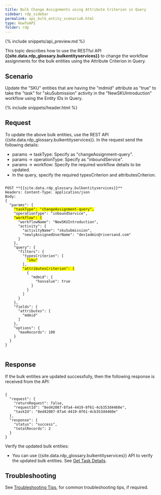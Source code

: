 ```yaml
---
title: Bulk Change Assignments using Attribute Criterion in Query
sidebar: rdp_sidebar
permalink: api_bulk_entity_scenario6.html
type: HowToAPI
folder: rdp
---
```


{% include snippets/api_preview.md %}

This topic describes how to use the RESTful API **{{site.data.rdp_glossary.bulkentityservices}}** to change the workflow assignments for the bulk entities using the Attribute Criterion in Query.

## Scenario

Update the "SKU" entities that are having the "mdmid" attribute as "true" to take the "task" for "skuSubmission" activity in the "NewSKUIntroduction" workflow using the Entity IDs in Query.

{% include snippets/header.html %}

## Request

To update the above bulk entities, use the REST API {{site.data.rdp_glossary.bulkentityservices}}. In the request send the following details:

* params -> taskType: Specify as "changeAssignment-query".
* params -> operationType: Specify as "inboundService".
* params -> workflow: Specify the required workflow details to be updated.
* In the query, specify the required typesCriterion and attributesCriterion.

<pre>
<code>
POST **{{site.data.rdp_glossary.bulkentityservices}}**
Headers: Content-Type: application/json
Body:
{
  "params": {
    <span style="background-color: #FFFF00">"taskType": "changeAssignment-query",</span>
    "operationType": "inboundService",
    <span style="background-color: #FFFF00">"workflow": {</span>
      "workflowName": "NewSKUIntroduction",
      "activity": {
        "activityName": "skuSubmission",
        "newlyAssignedUserName": "dev1admin@riversand.com"
      }
    },
    "query": {
      "filters": {
        "typesCriterion": [
          <span style="background-color: #FFFF00">"sku"</span>
        ],
        <span style="background-color: #FFFF00">"attributesCriterion": [</span>
          {
            "mdmid": {
              "hasvalue": true
            }
          }
        ]
      }
    },
    "fields": {
      "attributes": [
        "mdmid"
      ]
    },
    "options": {
      "maxRecords": 100
    }
  }
}
</code>
</pre>

## Response

If the bulk entities are updated successfully, then the following response is received from the API:

<pre><code>
{
  "request": {
    "returnRequest": false,
    "requestId": "8ed42087-8fa4-4419-8f61-4cb353d4460e",
    "taskId": "8ed42087-8fa4-4419-8f61-4cb353d4460e"
  },
  "response": {
    "status": "success",
    "totalRecords": 2
  }
}
</code></pre> 

Verify the updated bulk entities:
* You can use {{site.data.rdp_glossary.bulkentityservices}} API to verify the updated bulk entities. See [Get Task Details](api_bulk_entity_get_task_details.html).

## Troubleshooting

See [Troubleshooting Tips](api_troubleshooting_tips.html), for common troubleshooting tips, if required.